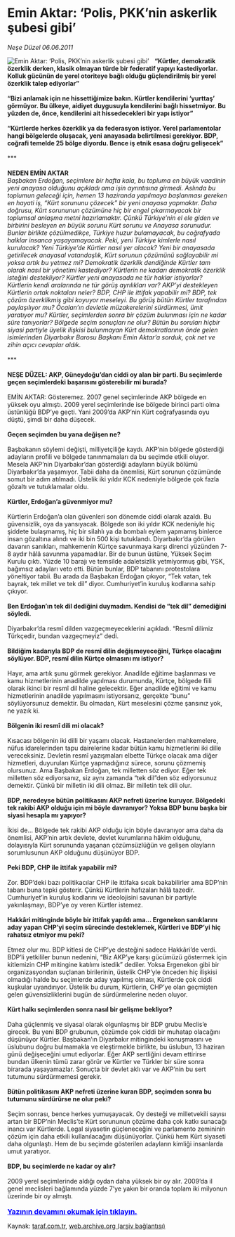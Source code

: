 # Emin Aktar: ‘Polis, PKK’nin askerlik şubesi gibi’

*Neşe Düzel 06.06.2011*

<div class="yazi"><img align="left" alt="Emin Aktar: ‘Polis, PKK’nin askerlik şubesi gibi’" border="0" src="http://www.taraf.com.tr/fotoraflar/makaleler/emin-aktar-polis-pkk-nin-askerlik-subesi-gibi_8064_orijinal.jpg" style="border-right-width:10px; border-color:#FFFFFF"/><b>“</b><b>Kürtler, demokratik özerklik derken, klasik olmayan türde bir federatif yapıyı kastediyorlar. Kolluk gücünün de yerel otoriteye bağlı olduğu güçlendirilmiş bir yerel özerklik talep ediyorlar</b><b>”</b><b> </b> <b><br/><br/>“</b><b>Bizi anlamak için ne hissettiğimize bakın. Kürtler kendilerini ‘yurttaş’ görmüyor. Bu ülkeye, aidiyet duygusuyla kendilerini bağlı hissetmiyor. Bu yüzden de, önce, kendilerini ait hissedecekleri bir yapı istiyor</b><b>”</b><b> </b> <b><br/><br/>“</b><b>Kürtlerde herkes özerklik ya da federasyon istiyor. Yerel parlamentolar hangi bölgelerde oluşacak, yeni anayasada belirtilmesi gerekiyor. BDP, coğrafi temelde 25 bölge diyordu. Bence iş etnik esasa doğru gelişecek</b><b>”</b>  <br/><br/>***<br/><br/><b>NEDEN </b><b>EMİN AKTAR</b> <i><br/>Başbakan Erdoğan, seçimlere bir hafta kala, bu topluma en büyük vaadinin yeni anayasa olduğunu açıkladı ama işin ayrıntısına girmedi. Aslında bu toplumun geleceği için, hemen 13 haziranda yapılmaya başlanması gereken en hayati iş, “Kürt sorununu çözecek” bir yeni anayasa yapmaktır. Daha doğrusu, Kürt sorununun çözümüne hiç bir engel çıkarmayacak bir toplumsal anlaşma metni hazırlamaktır. Çünkü Türkiye’nin el ele giden ve birbirini besleyen en büyük sorunu Kürt sorunu ve Anayasa sorunudur. Bunlar birlikte çözülmedikçe, Türkiye huzur bulamayacak, bu coğrafyada halklar insanca yaşayamayacak. Peki, yeni Türkiye kimlerle nasıl kurulacak? Yeni Türkiye’de Kürtler nasıl yer alacak? Yeni bir anayasada getirilecek anayasal vatandaşlık, Kürt sorunun çözümünü sağlayabilir mi yoksa artık bu yetmez mi? Demokratik özerklik dendiğinde Kürtler tam olarak nasıl bir yönetimi kastediyor? Kürtlerin ne kadarı demokratik özerklik isteğini destekliyor? Kürtler yeni anayasada ne tür haklar istiyorlar? Kürtlerin kendi aralarında ne tür görüş ayrılıkları var? AKP’yi destekleyen Kürtlerin ortak noktaları neler? BDP, CHP ile ittifak yapabilir mi? BDP, tek çözüm özerklikmiş gibi koyuyor meseleyi. Bu görüş bütün Kürtler tarafından paylaşılıyor mu? Öcalan’ın devletle müzakerelerini sürdürmesi, ümit yaratıyor mu? Kürtler, seçimlerden sonra bir çözüm bulunması için ne kadar süre tanıyorlar? Bölgede seçim sonuçları ne olur? Bütün bu soruları hiçbir siyasi partiyle üyelik ilişkisi bulunmayan Kürt demokratlarının önde gelen isimlerinden Diyarbakır Barosu Başkanı Emin Aktar’a sorduk, çok net ve zihin açıcı cevaplar aldık</i><i>.<br/><br/></i>***<br/><br/><b>NEŞE DÜZEL: AKP, Güneydoğu’dan ciddi oy alan bir parti. Bu seçimlerde geçen seçimlerdeki başarısını gösterebilir mi burada?</b> <br/><br/>EMİN AKTAR: Gösteremez. 2007 genel seçimlerinde AKP bölgede en yüksek oyu almıştı. 2009 yerel seçimlerinde ise bölgede birinci parti olma üstünlüğü BDP’ye geçti. Yani 2009’da AKP’nin Kürt coğrafyasında oyu düştü, şimdi bir daha düşecek. <b> </b> <b><br/><br/>Geçen seçimden bu yana değişen ne?</b> <br/><br/>Başbakanın söylemi değişti, milliyetçiliğe kaydı. AKP’nin bölgede gösterdiği adayların profili ve bölgede tanınmamaları da bu seçimde etkili oluyor. Mesela AKP’nin Diyarbakır’dan gösterdiği adayların büyük bölümü Diyarbakır’da yaşamıyor. Tabii daha da önemlisi, Kürt sorunun çözümünde somut bir adım atılmadı. Üstelik iki yıldır KCK nedeniyle bölgede çok fazla gözaltı ve tutuklamalar oldu. <b> </b> <b><br/><br/>Kürtler, Erdoğan’a güvenmiyor mu?</b> <br/><br/>Kürtlerin Erdoğan’a olan güvenleri son dönemde ciddi olarak azaldı. Bu güvensizlik, oya da yansıyacak. Bölgede son iki yıldır KCK nedeniyle hiç şiddete bulaşmamış, hiç bir silahlı ya da bombalı eylem yapmamış binlerce insan gözaltına alındı ve iki bin 500 kişi tutuklandı. Diyarbakır’da görülen davanın sanıkları, mahkemenin Kürtçe savunmaya karşı direnci yüzünden 7-8 aydır hâlâ savunma yapamadılar. Bir de bunun üstüne, Yüksek Seçim Kurulu çıktı. Yüzde 10 barajı ve temsilde adaletsizlik yetmiyormuş gibi, YSK, bağımsız adayları veto etti. Bütün bunlar, BDP tabanını protestolara yöneltiyor tabii. Bu arada da Başbakan Erdoğan çıkıyor, “Tek vatan, tek bayrak, tek millet ve tek dil” diyor. Cumhuriyet’in kuruluş kodlarına sahip çıkıyor. <b> </b> <b><br/><br/>Ben Erdoğan’ın tek dil dediğini duymadım. Kendisi de “tek dil” demediğini söyledi.</b> <br/><br/>Diyarbakır’da resmî dilden vazgeçmeyeceklerini açıkladı. “Resmî dilimiz Türkçedir, bundan vazgeçmeyiz” dedi. <b> </b> <b><br/><br/>Bildiğim kadarıyla BDP de resmî dilin değişmeyeceğini, Türkçe olacağını söylüyor. BDP, resmî dilin Kürtçe olmasını mı istiyor?</b> <br/><br/>Hayır, ama artık şunu görmek gerekiyor. Anadilde eğitime başlanması ve kamu hizmetlerinin anadilde yapılması durumunda, Kürtçe, bölgede fiili olarak ikinci bir resmî dil haline gelecektir. Eğer anadilde eğitimi ve kamu hizmetlerinin anadilde yapılmasını istiyorsanız, gerçekte “bunu” söylüyorsunuz demektir. Bu olmadan, Kürt meselesini çözme şansınız yok, ne yazık ki. <b> </b> <b><br/><br/>Bölgenin iki resmî dili mi olacak?</b> <br/><br/>Kısacası bölgenin iki dilli bir yaşamı olacak. Hastanelerden mahkemelere, nüfus idarelerinden tapu dairelerine kadar bütün kamu hizmetlerini iki dille vereceksiniz. Devletin resmî yazışmaları elbette Türkçe olacak ama diğer hizmetleri, duyuruları Kürtçe yapmadığınız sürece, sorunu çözmemiş olursunuz. Ama Başbakan Erdoğan, tek milletten söz ediyor. Eğer tek milletten söz ediyorsanız, siz aynı zamanda “tek dil”den söz ediyorsunuz demektir. Çünkü bir milletin iki dili olmaz. Bir milletin tek dili olur. <b> </b> <b><br/><br/>BDP, neredeyse bütün politikasını AKP nefreti üzerine kuruyor. Bölgedeki tek rakibi AKP olduğu için mi böyle davranıyor? Yoksa BDP bunu başka bir siyasi hesapla mı yapıyor?</b> <br/><br/>İkisi de... Bölgede tek rakibi AKP olduğu için böyle davranıyor ama daha da önemlisi, AKP’nin artık devlete, devlet kurumlarına hâkim olduğunu, dolayısıyla Kürt sorununda yaşanan çözümsüzlüğün ve gelişen olayların sorumlusunun AKP olduğunu düşünüyor BDP. <b> </b> <b><br/><br/>Peki BDP, CHP ile ittifak yapabilir mi?</b> <br/><br/>Zor. BDP’deki bazı politikacılar CHP ile ittifaka sıcak bakabilirler ama BDP’nin tabanı buna tepki gösterir. Çünkü Kürtlerin hafızaları hâlâ tazedir. Cumhuriyet’in kuruluş kodlarını ve ideolojisini savunan bir partiyle yakınlaşmayı, BDP’ye oy veren Kürtler istemez. <b> </b> <b><br/><br/>Hakkâri mitinginde böyle bir ittifak yapıldı ama... Ergenekon sanıklarını aday yapan CHP’yi seçim sürecinde desteklemek, Kürtleri ve BDP’yi hiç rahatsız etmiyor mu peki?</b> <br/><br/>Etmez olur mu. BDP kitlesi de CHP’ye desteğini sadece Hakkâri’de verdi. BDP’li yetkililer bunun nedenini, “Biz AKP’ye karşı gücümüzü göstermek için kitlemizin CHP mitingine katılımı istedik” dediler. Yoksa Ergenekon gibi bir organizasyondan suçlanan birilerinin, üstelik CHP’yle önceden hiç ilişkisi olmadığı halde bu seçimlerde aday yapılmış olması, Kürtlerde çok ciddi kuşkular uyandırıyor. Üstelik bu durum, Kürtlerin, CHP’ye olan geçmişten gelen güvensizliklerini bugün de sürdürmelerine neden oluyor. <b> </b> <b><br/><br/>Kürt halkı seçimlerden sonra nasıl bir gelişme bekliyor?</b> <br/><br/>Daha güçlenmiş ve siyasal olarak olgunlaşmış bir BDP grubu Meclis’e girecek. Bu yeni BDP grubunun, çözümde çok ciddi bir muhatap olacağını düşünüyor Kürtler. Başbakan’ın Diyarbakır mitingindeki konuşmasını ve üslubunu doğru bulmamakla ve eleştirmekle birlikte, bu üslubun, 13 haziran günü değişeceğini umut ediyorlar. Eğer AKP sertliğini devam ettirirse bundan ülkenin tümü zarar görür ve Kürtler ve Türkler bir süre sonra birarada yaşayamazlar. Sonuçta bir devlet aklı var ve AKP’nin bu sert tutumunu sürdürmemesi gerekir. <b> </b> <b><br/><br/>Bütün politikasını AKP nefreti üzerine kuran BDP, seçimden sonra bu tutumunu sürdürürse ne olur peki?</b> <br/><br/>Seçim sonrası, bence herkes yumuşayacak. Oy desteği ve milletvekili sayısı artan bir BDP’nin Meclis’te Kürt sorununun çözüme daha çok katkı sunacağı inancı var Kürtlerde. Legal siyasetin güçleneceğini ve parlamento zemininin çözüm için daha etkili kullanılacağını düşünüyorlar. Çünkü hem Kürt siyaseti daha olgunlaştı. Hem de bu seçimde gösterilen adayların kimliği insanlarda umut yaratıyor. <b> </b> <b><br/><br/>BDP, bu seçimlerde ne kadar oy alır?</b> <br/><br/>2009 yerel seçimlerinde aldığı oydan daha yüksek bir oy alır. 2009’da il genel meclisleri bağlamında yüzde 7’ye yakın bir oranda toplam iki milyonun üzerinde bir oy almıştı.
                                    	<br/><br/>
<a class="lnk2" href="/web/20120421233215/http://www.taraf.com.tr/login/" style="font-size:16px;color:#0000FF;"><u><b>
			  Yazının devamını okumak için tıklayın.</b></u></a><br/>
</div>

Kaynak: [taraf.com.tr](http://www.taraf.com.tr:80/nese-duzel/makale-emin-aktar-polis-pkk-nin-askerlik-subesi-gibi.htm), [web.archive.org (arşiv bağlantısı)](http://web.archive.org/web/20120421233215/http://www.taraf.com.tr:80/nese-duzel/makale-emin-aktar-polis-pkk-nin-askerlik-subesi-gibi.htm)

